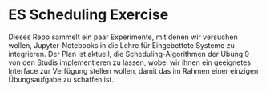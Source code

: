 # ES Scheduling Exercise

Dieses Repo sammelt ein paar Experimente, mit denen wir versuchen wollen, Jupyter-Notebooks in die Lehre für Eingebettete Systeme zu integrieren. Der Plan ist aktuell, die Scheduling-Algorithmen der Übung 9 von den Studis implementieren zu lassen, wobei wir ihnen ein geeignetes Interface zur Verfügung stellen wollen, damit das im Rahmen einer einzigen Übungsaufgabe zu schaffen ist. 